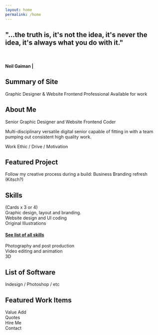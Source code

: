 ```yaml
---
layout: home
permalink: /home
---
```

<section class="section-home featured-home">
<h1 class="mont headline">"...the truth is, it's not the idea, it's never the idea, it's always what you do with it."</h1><br />
<h4>Neil Gaiman | <a href="/home" style="color:#fff;"><em>Personal journal</em></a></h4>
</section>

<section class="section-home">
<h1>Summary of Site</h1>Graphic Designer & Website Frontend Professional Available for work
</section>

<section class="section-home">
<h1>About Me</h1>
Senior Graphic Designer and Website Frontend Coder<br />
<p>Multi-disciplinary versatile digital senior capable of fitting in with a team pumping out consistent high quality work.</p>Work Ethic / Drive / Motivation

</section>

<section class="section-home">
<h1>Featured Project</h1>
Follow my creative process during a build: Business Branding refresh (Kitsch?)
</section>

<section class="section-home">
<h1>Skills</h1>
(Cards x 3 or 4)<br />
<div class="Grid--full large-Grid--fit">
<div class="Grid-cell">Graphic design, layout and branding. </div>
<div class="Grid-cell">Website design and UI coding</div>
<div class="Grid-cell">Original Illustrations </div>
<h4><a href="/home"> See list of all skills</a> </h4>
Photography and post production<br />
Video editing and animation<br />
3D<br />
</section>

<section class="section-home">
<h1>List of Software</h1> Indesign / Photoshop / etc
</section>

<section class="section-home">
<h1>Featured Work Items</h1>
</section>

<section class="section-home">
Value Add
</section>

<section class="section-home">
Quotes
</section>

<section class="section-home">
Hire Me
</section>

<section class="section-home">
Contact
</section>


<!-- commentted out Corbs
<div class="hero">
  <div class="wrapper">Communicate effectively.<br />Don't focus on pretty.
</div></div>

<div class="fullscreen" style="background-color:#ddd;">
  <div class="wrapper">
  <p><strong>What’s the difference between a junior designer and a senior? I mean when it comes down to it really.</strong></p>Senior designers: Consistent quality, Calm under pressure, Adaptable, Broader Skillset, will stabilize and support a team, and has a strong ability to focus on building a great design rather than making a client happy.
I’m Corbin, I am a Senior Graphic Designer with many years experience navigating large workloads and challenging environments. I’ve filled many roles within the creative process from web to video, 3D and print. I have a reputation for adapting to the needs of the team, solving problems and distilling information into an accessible format. Pumping out consistent high quality work.
<p>Behance / Twitter / Facebook / Dribbble / Googleplus</p>
</div></div>

<div class="fullscreen" style="background-color:#eee;">
  <div class="wrapper">
   <div class="row">
      <div class="col-3">Print layout [View work] [View work]</div>
      <div class="col-3">Branding and Web Design</div>
      <div class="col-3">Photo Editing [view work].</div>
      <div class="col-3">Illustrations and traditional drawing[view work]</div>
    </div>
  </div>
</div>

<div class="fullscreen" style="background-color:#ddd;">
  <div class="wrapper">
  <img src="/img/icon_sw.svg" style="width:200px; display:block; padding-top:20px; margin:0 auto;">
  <h1>I’m not a Rockstar or a Ninja</h1>
  <p>If I was to pick a fictional character that best describes myself, I would vehemently insist on being a straight-up Bobba Fett. My certainty in this matter has not been shaken in the slightest by my current design team assuring me I’m pure C3PO.</p>
  </div>
</div>

<div class="fullscreen" style="background-color:#eee;">
  <div class="wrapper">
  <h1>Featured Work</h1>
  List of featured work from portfolio.
  [Featured] [Web] [Print] [Illustration]
  </div>
</div>

<div class="fullscreen" style="background-color:#ddd;">
  <div class="wrapper">
<h1>Training and Team Support</h1>
Years of work into best practices have left me with a grab bag of top tips. Excellent team leader, providing support and upskilling my team.
Over the years I’ve picked up many tips that relate to real world situations. I’ve compiled these and have provided them as free training resources to help along other designers.
[View Training Resources]
  </div>
</div>

<div class="fullscreen" style="background-color:#eee;">
  <div class="wrapper">
<h1>Jorbs v0.1</h1>
This site's theme is Jorbs, an open source Creative Portfolio theme which is freely available to use and update as you wish. Built with love on Jekyll and available to download [here].
If you have a Github account get up and running in minutes [Fork here] [Feature requests here.]

Check out our <a href="/asdfasdfa">404 page</a>.
  </div>
</div>

<div class="fullscreen" style="background-color:#ddd;">
  <div class="wrapper">
<h1>Traditional hand drawings</h1>
I love digital painting. Here's an example of a sketch in youtube format. Here's a link to see some more of them.
  </div>
</div>

<div class="fullscreen" style="background-color:#eee;">
  <div class="wrapper">
<h1>Let me buy you a drink</h1>
Meet up in an informal setting. I'll be at the following location on the following date.
 </div>
</div>

<div class="fullscreen" style="background-color:#ddd;">
  <div class="wrapper">
<h1>Contact me</h1>
Contact details and form on left. Custom Google Map pin on the right.
  </div>
</div>

<h2>What am I looking for</h2>

-->
